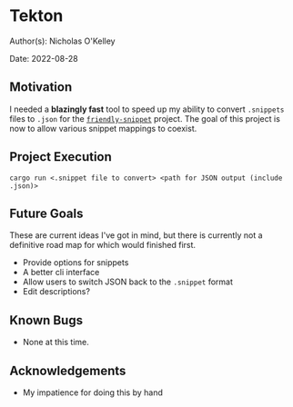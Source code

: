 # Tekton

Author(s): Nicholas O'Kelley

Date: 2022-08-28

## Motivation

I needed a **blazingly fast** tool to speed up my ability to convert
`.snippets` files to `.json` for the
[`friendly-snippet`](https://github.com/rafamadriz/friendly-snippets) project. The goal
of this project is now to allow various snippet mappings to coexist.

## Project Execution

```
cargo run <.snippet file to convert> <path for JSON output (include .json)>

```

## Future Goals

These are current ideas I've got in mind, but there is currently not a
definitive road map for which would finished first.

- Provide options for snippets
- A better cli interface
- Allow users to switch JSON back to the `.snippet` format
- Edit descriptions?

## Known Bugs

- None at this time.

## Acknowledgements

- My impatience for doing this by hand
